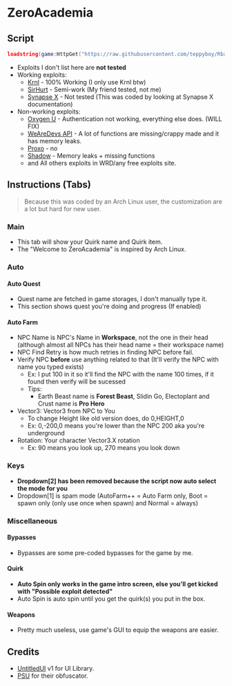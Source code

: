 # ZeroAcademia
## Script
```lua
loadstring(game:HttpGet("https://raw.githubusercontent.com/teppyboy/RbxScripts/master/ZeroScripts/ZeroAcademia/Script.lua"))()
```
+ Exploits I don't list here are **not tested**
+ Working exploits:
  + [Krnl](https://krnl.rocks/) - 100% Working (I only use Krnl btw)
  + [SirHurt](https://www.google.com/search?q=pedophilia) - Semi-work (My friend tested, not me)
  + [Synapse X](https://x.synapse.to/) - Not tested (This was coded by looking at Synapse X documentation)
+ Non-working exploits:
  + [Oxygen U](https://oxygenu.xyz/) - Authentication not working, everything else does. (WILL FIX)
  + [WeAreDevs API](https://wearedevs.net/d/Exploit%20API) - A lot of functions are missing/crappy made and it has memory leaks.
  + [Proxo](https://www.google.com/search?q=Linkvertise%20*%20math.huge%20+%20Adware) - no
  + [Shadow](https://wearedevs.net/d/Shadow) - Memory leaks + missing functions
  + and All others exploits in WRD/any free exploits site.
## Instructions (Tabs)
> Because this was coded by an Arch Linux user, the customization are a lot but hard for new user.
### Main
+ This tab will show your Quirk name and Quirk item.
+ The "Welcome to ZeroAcademia" is inspired by Arch Linux.
### Auto
#### Auto Quest
+ Quest name are fetched in game storages, I don't manually type it.
+ This section shows quest you're doing and progress (If enabled)
#### Auto Farm
+ NPC Name is NPC's Name in **Workspace**, not the one in their head (although almost all NPCs has their head name = their workspace name)
+ NPC Find Retry is how much retries in finding NPC before fail.
+ Verify NPC **before** use anything related to that (It'll verify the NPC with name you typed exists)
  + Ex: I put 100 in it so it'll find the NPC with the name 100 times, if it found then verify will be sucessed
  + Tips:
    + Earth Beast name is **Forest Beast**, Slidin Go, Electoplant and Crust name is **Pro Hero**
+ Vector3: Vector3 from NPC to You 
  + To change Height like old version does, do 0,HEIGHT,0
  + Ex: 0,-200,0 means you're lower than the NPC 200 aka you're underground
+ Rotation: Your character Vector3.X rotation
  + Ex: 90 means you look up, 270 means you look down
### Keys
+ **Dropdown[2] has been removed because the script now auto select the mode for you**
+ Dropdown[1] is spam mode (AutoFarm++ = Auto Farm only, Boot = spawn only (only use once when spawn) and Normal = always)
### Miscellaneous
#### Bypasses
+ Bypasses are some pre-coded bypasses for the game by me.
#### Quirk
+ **Auto Spin only works in the game intro screen, else you'll get kicked with "Possible exploit detected"**
+ Auto Spin is auto spin until you get the quirk(s) you put in the box.
#### Weapons
+ Pretty much useless, use game's GUI to equip the weapons are easier.

## Credits
+ [UntitledUI](https://github.com/teppyboy/RbxScripts/tree/master/Misc/UntitledUI) v1 for UI Library.
+ [PSU](https://psu.dev/) for their obfuscator.
